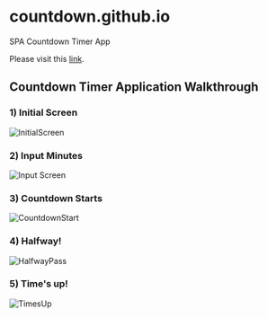 # countdown.github.io
 SPA Countdown Timer App

Please visit this [link](https://capntp.github.io/).

## Countdown Timer Application Walkthrough

### 1) Initial Screen
![InitialScreen](https://user-images.githubusercontent.com/31303320/86460876-5721f580-bd53-11ea-8147-97b46876af2b.PNG)
### 2) Input Minutes
![Input Screen](https://user-images.githubusercontent.com/31303320/86461544-59d11a80-bd54-11ea-9036-fe348b1920bc.PNG)
### 3) Countdown Starts
![CountdownStart](https://user-images.githubusercontent.com/31303320/86461612-75d4bc00-bd54-11ea-8c20-7b27ebe014d8.PNG)
### 4) Halfway!
![HalfwayPass](https://user-images.githubusercontent.com/31303320/86461698-943ab780-bd54-11ea-8b02-66499dcb39e1.PNG)
### 5) Time's up!
![TimesUp](https://user-images.githubusercontent.com/31303320/86461763-ad436880-bd54-11ea-9cbf-96aefd7b552b.PNG)
